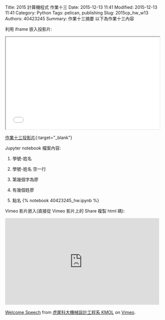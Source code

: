 Title: 2015 計算機程式 作業十三
Date: 2015-12-13 11:41
Modified: 2015-12-13 11:41
Category: Python
Tags: pelican, publishing
Slug: 2015cp_hw_w13
Authors: 40423245
Summary: 作業十三摘要
以下為作業十三內容

利用 iframe 嵌入投影片:

<iframe src="40423245_cp_w13.html" width="500" height="300"></iframe>

[作業十三投影片](40423245_cp_w13.html){:target="_blank"}


 Jupyter notebook 檔案內容:

1. 學號-姓名

2. 學號-姓名 空一行

3. 第幾個字為廖

4. 有幾個姓廖

5. 點名
{% notebook 40423245_hw.ipynb %}


Vimeo 影片嵌入(直接從 Vimeo 影片上的 Share 複製 html 碼):

<iframe src="https://player.vimeo.com/video/137724068" width="500" height="281" frameborder="0" webkitallowfullscreen mozallowfullscreen allowfullscreen></iframe> <p><a href="https://vimeo.com/137724068">Welcome Speech</a> from <a href="https://vimeo.com/user24079973">虎尾科大機械設計工程系 KMOL</a> on <a href="https://vimeo.com">Vimeo</a>.</p>
